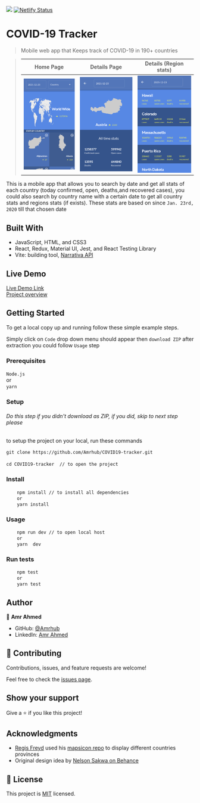 ![](https://img.shields.io/badge/Microverse-blueviolet)
[![Netlify Status](https://api.netlify.com/api/v1/badges/57823cc1-432f-4702-9536-e3fc24c51a32/deploy-status)](https://app.netlify.com/sites/covid-19-tracker-amrhub/deploys)

# COVID-19 Tracker

> Mobile web app that Keeps track of COVID-19 in 190+ countries

> |                     Home Page                      |                      Details Page                      |                 Details (Region stats)                 |
> | :------------------------------------------------: | :----------------------------------------------------: | :----------------------------------------------------: |
> | ![Home Page](./app_screenshots/app_screenshot.png) | ![Details Page](./app_screenshots/app_screenshot2.png) | ![Region stats](./app_screenshots/app_screenshot3.png) |

This is a mobile app that allows you to search by date and get all stats of each country (today confirmed, open, deaths,and recovered cases), you could also search by country name with a certain date to get all country stats and regions stats (if exists).
These stats are based on since `Jan. 23rd, 2020` till that chosen date

## Built With

- JavaScript, HTML, and CSS3
- React, Redux, Material UI, Jest, and React Testing Library
- Vite: building tool, [Narrativa API](https://covid19tracking.narrativa.com/index_en.html)

## Live Demo

[Live Demo Link](https://covid-19-tracker-amrhub.netlify.app/) <br>
[Project overview](https://youtu.be/Ea-nHHvOlmk)

## Getting Started

To get a local copy up and running follow these simple example steps.

Simply click on `Code` drop down menu should appear then `download ZIP` after extraction you could follow `Usage` step

### Prerequisites

`Node.js`
<br> or <br>
`yarn`

### Setup

###### Do this step if you didn't download as ZIP, if you did, skip to next step please

to setup the project on your local, run these commands

```shell
git clone https://github.com/Amrhub/COVID19-tracker.git

cd COVID19-tracker  // to open the project
```

### Install

```shell
    npm install // to install all dependencies
    or
    yarn install
```

### Usage

```shell
    npm run dev // to open local host
    or
    yarn  dev
```

### Run tests

```shell
    npm test
    or
    yarn test
```

## Author

👤 **Amr Ahmed**

- GitHub: [@Amrhub](https://github.com/Amrhub)
- LinkedIn: [Amr Ahmed](https://linkedin.com/in/amr-abdelrehim-ahmed)

## 🤝 Contributing

Contributions, issues, and feature requests are welcome!

Feel free to check the [issues page](../../issues/).

## Show your support

Give a ⭐️ if you like this project!

## Acknowledgments

- [Regis Freyd](https://github.com/djaiss) used his [mapsicon repo](https://github.com/djaiss/mapsicon) to display different countries provinces
- Original design idea by [Nelson Sakwa on Behance](https://www.behance.net/sakwadesignstudio)

## 📝 License

This project is [MIT](./MIT.md) licensed.
